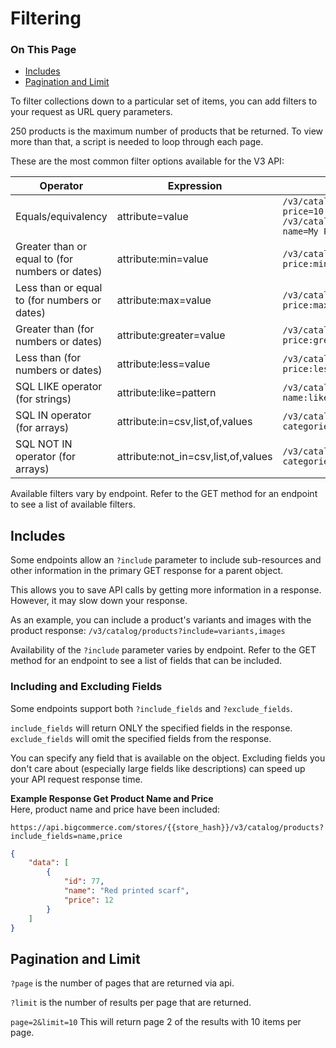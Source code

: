 # Filtering

<div class="otp" id="no-index">

### On This Page
- [Includes](#includes)
- [Pagination and Limit](#pagination-and-limit)

</div>

To filter collections down to a particular set of items, you can add filters to your request as URL query parameters.

250 products is the maximum number of products that be returned. To view more than that, a script is needed to loop through each page.

These are the most common filter options available for the V3 API: 

| Operator | Expression  | Example | 
|--|--|--|
| Equals/equivalency | attribute=value  | `/v3/catalog/products?price=10` `/v3/catalog/products?name=My Product` |
| Greater than or equal to (for numbers or dates) | attribute:min=value  | `/v3/catalog/products?price:min=10` |
| Less than or equal to (for numbers or dates) | attribute:max=value | `/v3/catalog/products?price:max=10` |
| Greater than (for numbers or dates)| attribute:greater=value | `/v3/catalog/products?price:greater=10` |
| Less than (for numbers or dates) | attribute:less=value | `/v3/catalog/products?price:less=10` |
| SQL LIKE operator (for strings) | attribute:like=pattern | `/v3/catalog/categories?name:like=Shirts` |
| SQL IN operator (for arrays) | attribute:in=csv,list,of,values | `/v3/catalog/products?categories:in=123,456` |
| SQL NOT IN operator (for arrays) | attribute:not_in=csv,list,of,values | `/v3/catalog/products?categories:not_in=123,456` |

Available filters vary by endpoint. Refer to the GET method for an endpoint to see a list of available filters.



## Includes

Some endpoints allow an `?include` parameter to include sub-resources and other information in the primary GET response for a parent object.

This allows you to save API calls by getting more information in a response. However, it may slow down your response.

As an example, you can include a product's variants and images with the product response: `/v3/catalog/products?include=variants,images`

Availability of the `?include` parameter varies by endpoint. Refer to the GET method for an endpoint to see a list of fields that can be included.




### Including and Excluding Fields

Some endpoints support both `?include_fields` and `?exclude_fields`. 

`include_fields` will return ONLY the specified fields in the response. `exclude_fields` will omit the specified fields from the response.

You can specify any field that is available on the object. Excluding fields you don't care about (especially large fields like descriptions) can speed up your API request response time.



**Example Response Get Product Name and Price**  
Here, product name and price have been included:

`https://api.bigcommerce.com/stores/{{store_hash}}/v3/catalog/products?include_fields=name,price`



<!--
title: "Product Name and Price"
subtitle: ""
lineNumbers: true
-->

```json
{
    "data": [
        {
            "id": 77,
            "name": "Red printed scarf",
            "price": 12
        }    
    ]
} 
```



## Pagination and Limit

`?page` is the number of pages that are returned via api.

`?limit` is the number of results per page that are returned.

`page=2&limit=10`
This will return page 2 of the results with 10 items per page.